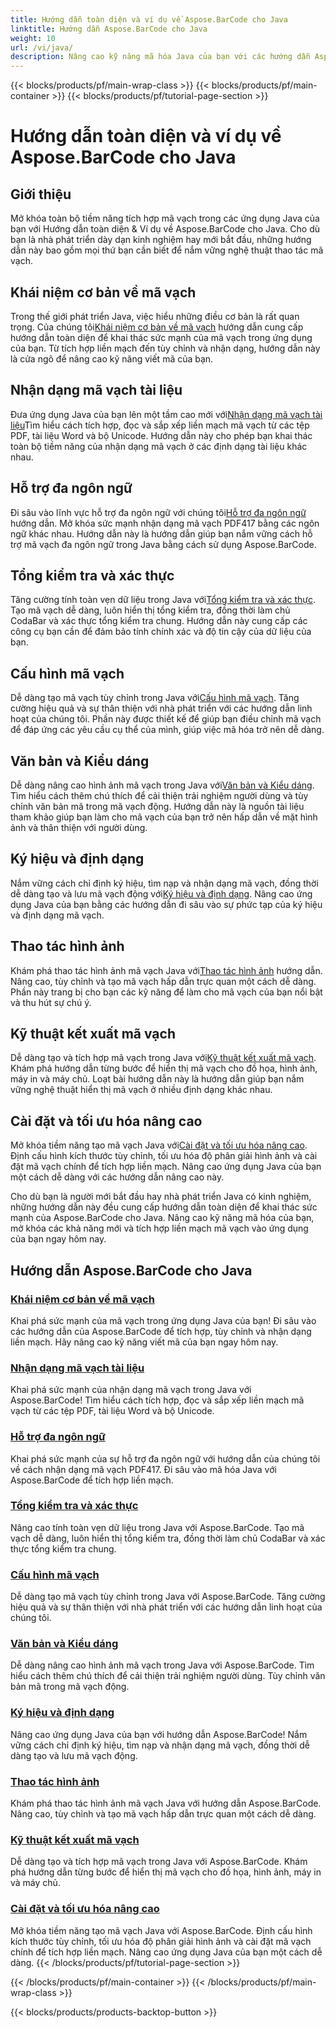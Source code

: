 ```yaml
---
title: Hướng dẫn toàn diện và ví dụ về Aspose.BarCode cho Java
linktitle: Hướng dẫn Aspose.BarCode cho Java
weight: 10
url: /vi/java/
description: Nâng cao kỹ năng mã hóa Java của bạn với các hướng dẫn Aspose.BarCode. Mở khóa khả năng tích hợp, tùy chỉnh và nhận dạng liền mạch. Hãy đi sâu vào sức mạnh của mã vạch ngay hôm nay.
---
```


{{< blocks/products/pf/main-wrap-class >}}
{{< blocks/products/pf/main-container >}}
{{< blocks/products/pf/tutorial-page-section >}}

# Hướng dẫn toàn diện và ví dụ về Aspose.BarCode cho Java

## Giới thiệu

Mở khóa toàn bộ tiềm năng tích hợp mã vạch trong các ứng dụng Java của bạn với Hướng dẫn toàn diện & Ví dụ về Aspose.BarCode cho Java. Cho dù bạn là nhà phát triển dày dạn kinh nghiệm hay mới bắt đầu, những hướng dẫn này bao gồm mọi thứ bạn cần biết để nắm vững nghệ thuật thao tác mã vạch.

## Khái niệm cơ bản về mã vạch

 Trong thế giới phát triển Java, việc hiểu những điều cơ bản là rất quan trọng. Của chúng tôi[Khái niệm cơ bản về mã vạch](./barcode-basics/) hướng dẫn cung cấp hướng dẫn toàn diện để khai thác sức mạnh của mã vạch trong ứng dụng của bạn. Từ tích hợp liền mạch đến tùy chỉnh và nhận dạng, hướng dẫn này là cửa ngõ để nâng cao kỹ năng viết mã của bạn.

## Nhận dạng mã vạch tài liệu

 Đưa ứng dụng Java của bạn lên một tầm cao mới với[Nhận dạng mã vạch tài liệu](./document-barcode-recognition/)Tìm hiểu cách tích hợp, đọc và sắp xếp liền mạch mã vạch từ các tệp PDF, tài liệu Word và bộ Unicode. Hướng dẫn này cho phép bạn khai thác toàn bộ tiềm năng của nhận dạng mã vạch ở các định dạng tài liệu khác nhau.

## Hỗ trợ đa ngôn ngữ

 Đi sâu vào lĩnh vực hỗ trợ đa ngôn ngữ với chúng tôi[Hỗ trợ đa ngôn ngữ](./multilingual-support/) hướng dẫn. Mở khóa sức mạnh nhận dạng mã vạch PDF417 bằng các ngôn ngữ khác nhau. Hướng dẫn này là hướng dẫn giúp bạn nắm vững cách hỗ trợ mã vạch đa ngôn ngữ trong Java bằng cách sử dụng Aspose.BarCode.

## Tổng kiểm tra và xác thực

 Tăng cường tính toàn vẹn dữ liệu trong Java với[Tổng kiểm tra và xác thực](./checksum-and-validation/). Tạo mã vạch dễ dàng, luôn hiển thị tổng kiểm tra, đồng thời làm chủ CodaBar và xác thực tổng kiểm tra chung. Hướng dẫn này cung cấp các công cụ bạn cần để đảm bảo tính chính xác và độ tin cậy của dữ liệu của bạn.

## Cấu hình mã vạch

 Dễ dàng tạo mã vạch tùy chỉnh trong Java với[Cấu hình mã vạch](./barcode-configuration/). Tăng cường hiệu quả và sự thân thiện với nhà phát triển với các hướng dẫn linh hoạt của chúng tôi. Phần này được thiết kế để giúp bạn điều chỉnh mã vạch để đáp ứng các yêu cầu cụ thể của mình, giúp việc mã hóa trở nên dễ dàng.

## Văn bản và Kiểu dáng

Dễ dàng nâng cao hình ảnh mã vạch trong Java với[Văn bản và Kiểu dáng](./text-and-styling/). Tìm hiểu cách thêm chú thích để cải thiện trải nghiệm người dùng và tùy chỉnh văn bản mã trong mã vạch động. Hướng dẫn này là nguồn tài liệu tham khảo giúp bạn làm cho mã vạch của bạn trở nên hấp dẫn về mặt hình ảnh và thân thiện với người dùng.

## Ký hiệu và định dạng

 Nắm vững cách chỉ định ký hiệu, tìm nạp và nhận dạng mã vạch, đồng thời dễ dàng tạo và lưu mã vạch động với[Ký hiệu và định dạng](./symbology-and-format/). Nâng cao ứng dụng Java của bạn bằng các hướng dẫn đi sâu vào sự phức tạp của ký hiệu và định dạng mã vạch.

## Thao tác hình ảnh

 Khám phá thao tác hình ảnh mã vạch Java với[Thao tác hình ảnh](./image-manipulation/) hướng dẫn. Nâng cao, tùy chỉnh và tạo mã vạch hấp dẫn trực quan một cách dễ dàng. Phần này trang bị cho bạn các kỹ năng để làm cho mã vạch của bạn nổi bật và thu hút sự chú ý.

## Kỹ thuật kết xuất mã vạch

 Dễ dàng tạo và tích hợp mã vạch trong Java với[Kỹ thuật kết xuất mã vạch](./barcode-rendering-techniques/). Khám phá hướng dẫn từng bước để hiển thị mã vạch cho đồ họa, hình ảnh, máy in và máy chủ. Loạt bài hướng dẫn này là hướng dẫn giúp bạn nắm vững nghệ thuật hiển thị mã vạch ở nhiều định dạng khác nhau.

## Cài đặt và tối ưu hóa nâng cao

Mở khóa tiềm năng tạo mã vạch Java với[Cài đặt và tối ưu hóa nâng cao](./advanced-settings-and-optimization/). Định cấu hình kích thước tùy chỉnh, tối ưu hóa độ phân giải hình ảnh và cài đặt mã vạch chính để tích hợp liền mạch. Nâng cao ứng dụng Java của bạn một cách dễ dàng với các hướng dẫn nâng cao này.

Cho dù bạn là người mới bắt đầu hay nhà phát triển Java có kinh nghiệm, những hướng dẫn này đều cung cấp hướng dẫn toàn diện để khai thác sức mạnh của Aspose.BarCode cho Java. Nâng cao kỹ năng mã hóa của bạn, mở khóa các khả năng mới và tích hợp liền mạch mã vạch vào ứng dụng của bạn ngay hôm nay.

##  Hướng dẫn Aspose.BarCode cho Java
### [Khái niệm cơ bản về mã vạch](./barcode-basics/)
Khai phá sức mạnh của mã vạch trong ứng dụng Java của bạn! Đi sâu vào các hướng dẫn của Aspose.BarCode để tích hợp, tùy chỉnh và nhận dạng liền mạch. Hãy nâng cao kỹ năng viết mã của bạn ngay hôm nay.
### [Nhận dạng mã vạch tài liệu](./document-barcode-recognition/)
Khai phá sức mạnh của nhận dạng mã vạch trong Java với Aspose.BarCode! Tìm hiểu cách tích hợp, đọc và sắp xếp liền mạch mã vạch từ các tệp PDF, tài liệu Word và bộ Unicode.
### [Hỗ trợ đa ngôn ngữ](./multilingual-support/)
Khai phá sức mạnh của sự hỗ trợ đa ngôn ngữ với hướng dẫn của chúng tôi về cách nhận dạng mã vạch PDF417. Đi sâu vào mã hóa Java với Aspose.BarCode để tích hợp liền mạch.
### [Tổng kiểm tra và xác thực](./checksum-and-validation/)
Nâng cao tính toàn vẹn dữ liệu trong Java với Aspose.BarCode. Tạo mã vạch dễ dàng, luôn hiển thị tổng kiểm tra, đồng thời làm chủ CodaBar và xác thực tổng kiểm tra chung. 
### [Cấu hình mã vạch](./barcode-configuration/)
Dễ dàng tạo mã vạch tùy chỉnh trong Java với Aspose.BarCode. Tăng cường hiệu quả và sự thân thiện với nhà phát triển với các hướng dẫn linh hoạt của chúng tôi.
### [Văn bản và Kiểu dáng](./text-and-styling/)
Dễ dàng nâng cao hình ảnh mã vạch trong Java với Aspose.BarCode. Tìm hiểu cách thêm chú thích để cải thiện trải nghiệm người dùng. Tùy chỉnh văn bản mã trong mã vạch động.
### [Ký hiệu và định dạng](./symbology-and-format/)
Nâng cao ứng dụng Java của bạn với hướng dẫn Aspose.BarCode! Nắm vững cách chỉ định ký hiệu, tìm nạp và nhận dạng mã vạch, đồng thời dễ dàng tạo và lưu mã vạch động.
### [Thao tác hình ảnh](./image-manipulation/)
Khám phá thao tác hình ảnh mã vạch Java với hướng dẫn Aspose.BarCode. Nâng cao, tùy chỉnh và tạo mã vạch hấp dẫn trực quan một cách dễ dàng.
### [Kỹ thuật kết xuất mã vạch](./barcode-rendering-techniques/)
Dễ dàng tạo và tích hợp mã vạch trong Java với Aspose.BarCode. Khám phá hướng dẫn từng bước để hiển thị mã vạch cho đồ họa, hình ảnh, máy in và máy chủ.
### [Cài đặt và tối ưu hóa nâng cao](./advanced-settings-and-optimization/)
Mở khóa tiềm năng tạo mã vạch Java với Aspose.BarCode. Định cấu hình kích thước tùy chỉnh, tối ưu hóa độ phân giải hình ảnh và cài đặt mã vạch chính để tích hợp liền mạch. Nâng cao ứng dụng Java của bạn một cách dễ dàng.
{{< /blocks/products/pf/tutorial-page-section >}}

{{< /blocks/products/pf/main-container >}}
{{< /blocks/products/pf/main-wrap-class >}}

{{< blocks/products/products-backtop-button >}}
